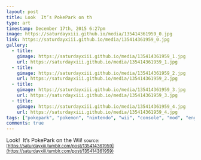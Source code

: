 ```yaml
---
layout: post
title: Look  It’s PokePark on th
type: art
timestamp: December 17th, 2015 6:27pm
image: https://saturdayxiii.github.io/media/135414361959_0.jpg
link: https://saturdayxiii.github.io/media/135414361959_0.jpg
gallery:
  - title: 
    gimage: https://saturdayxiii.github.io/media/135414361959_1.jpg
    url: https://saturdayxiii.github.io/media/135414361959_1.jpg
  - title: 
    gimage: https://saturdayxiii.github.io/media/135414361959_2.jpg
    url: https://saturdayxiii.github.io/media/135414361959_2.jpg
  - title: 
    gimage: https://saturdayxiii.github.io/media/135414361959_3.jpg
    url: https://saturdayxiii.github.io/media/135414361959_3.jpg
  - title: 
    gimage: https://saturdayxiii.github.io/media/135414361959_4.jpg
    url: https://saturdayxiii.github.io/media/135414361959_4.jpg
tags: ["pokepark", "pokemon", "nintendo", "wii", "console", "mod", "engraving", "paint", "pikachu", "art", "showcase", 'console_art', 'console_mod', 'game', 'video_game', 'art']
comments: true
---
```

Look!  It’s PokePark on the Wii!
<small>source: [https://saturdayxiii.tumblr.com/post/135414361959](https://saturdayxiii.tumblr.com/post/135414361959)</small>
